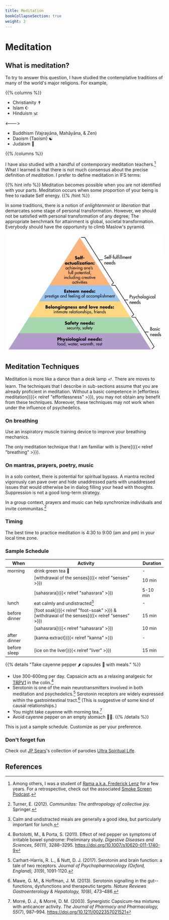 ```yaml
---
title: Meditation
bookCollapseSection: true
weight: 3
---
```


# Meditation

## What is meditation?

To try to answer this question, I have studied the contemplative
traditions of many of the world's major religions. For example,

{{% columns %}}

- Christianity ✝️
- Islam ☪️
- Hinduism 🕉️

<--->

- Buddhism (Vajrayāna, Mahāyāna, & Zen)
- Daoism (Taoism) ☯️
- Judaism 🕎

{{% /columns %}}

I have also studied with a handful of contemporary meditation
teachers.[^lenz] What I learned is that there is not much consensus about the
precise definition of *meditation*. I prefer to define meditation in
IFS terms:

{{% hint info %}}
Meditation becomes possible when you are not identified with your
parts. Meditation occurs when some proportion of your being is
free to radiate Self energy.
{{% /hint %}}

In some traditions, there is a notion of *enlightenment* or
*liberation* that demarcates some stage of personal transformation.
However, we should not be satisfied with personal transformation of any degree;
The appropriate benchmark for attainment is global, societal transformation.
Everybody should have the opportunity to climb Maslow's pyramid.

![Maslow's needs](maslow-needs2.webp)

## Meditation Techniques

Meditation is more like a dance than a desk lamp 🪔. There are moves to learn.
The techniques that I describe in sub-sections assume that you are already
proficient in meditation. Without a basic competence in
[effortless meditation]({{< relref "effortlessness" >}}),
you may not obtain any benefit from these techniques. Moreover, these
techniques may not work when under the influence of psychedelics.

### On breathing

Use an inspiratory muscle training device to improve your breathing mechanics.

The only meditation technique that I am familiar with is [here]({{< relref "breathing" >}}).

### On mantras, prayers, poetry, music

In a solo context, there is potential for spiritual bypass. A
mantra recited vigorously can pave over and hide unaddressed parts with
unaddressed issues that would otherwise be in dialog filling your head
with thoughts. Suppression is not a good long-term strategy.

In a group context, prayers and music can help synchronize individuals
and invite communitas.[^turner2012]

### Timing

The best time to practice meditation is 4:30 to 9:00 (am and pm) in your local time zone.

### Sample Schedule

| When | Activity | Duration |
| ---- | -------- | -------- |
| morning | drink green tea 🍵 | - |
|      | [withdrawal of the senses]({{< relref "senses"  >}}) | 10 min |
|      | [sahasrara]({{< relref "sahasrara"  >}}) | 5-10 min |
| lunch | eat calmly and undistracted[^lunch] | - |
| before dinner | [foot soak]({{< relref "foot-soak"  >}}) \& [withdrawal of the senses]({{< relref "senses"  >}}) | 15 min |
|      | [sahasrara]({{< relref "sahasrara"  >}}) | 10 min |
| after dinner | [kanna extract]({{< relref "kanna"  >}}) | - |
| before sleep | [ice on the liver]({{< relref "liver"  >}}) | 15 min |

{{% details "Take cayenne pepper 🌶️ capsules 💊 with meals." %}}
- Use 300-600mg per day. Capsaicin acts as a relaxing analgesic for [TRPV1](https://en.wikipedia.org/wiki/TRPV1) in the colin.[^bortolotti2011]
- Serotonin is one of the main neurotransmitters involved in both meditation and psychedelics.[^serotonin2017] Serotonin receptors are widely expressed within the gastrointestinal tract.[^mawe2013] (This is suggestive of some kind of causal relationships.)
- You might take cayenne with morning tea.[^morré2003]
- Avoid cayenne pepper on an empty stomach 🧨🔥.
{{% /details %}}

This is just a sample schedule. Customize as per your preference.

### Don't forget fun

Check out [JP Sears](https://en.wikipedia.org/wiki/JP_Sears)'s collection of parodies [Ultra Spiritual Life](https://www.youtube.com/playlist?list=PLVqOKx7e2qhefIG5IEGOKQ4pCzFf8IScX).

## References

[^lenz]: Among others, I was a student of [Rama a.k.a. Frederick Lenz](https://fredericklenz.com/) for a few years. For a retrospective, check out the associated [Smoke Screen Podcast](https://www.neonhum.com/show-pages/i-am-rama.html).

[^turner2012]: Turner, E. (2012). *Communitas: The anthropology of collective joy.* Springer.

[^lunch]: Calm and undistracted meals are generally a good idea, but particularly important for lunch.

[^bortolotti2011]: Bortolotti, M., & Porta, S. (2011). Effect of red pepper on symptoms of irritable bowel syndrome: Preliminary study. *Digestive Diseases and Sciences, 56*(11), 3288–3295. https://doi.org/10.1007/s10620-011-1740-9

[^morré2003]: Morré, D. J., & Morré, D. M. (2003). Synergistic Capsicum-tea mixtures with anticancer activity. *The Journal of Pharmacy and Pharmacology, 55*(7), 987–994. https://doi.org/10.1211/0022357021521

[^mawe2013]: Mawe, G. M., & Hoffman, J. M. (2013). Serotonin signalling in the gut--functions, dysfunctions and therapeutic targets. *Nature Reviews Gastroenterology & Hepatology, 10*(8), 473–486.

[^serotonin2017]: Carhart-Harris, R. L., & Nutt, D. J. (2017). Serotonin and brain function: a tale of two receptors. *Journal of Psychopharmacology (Oxford, England), 31*(9), 1091-1120.
